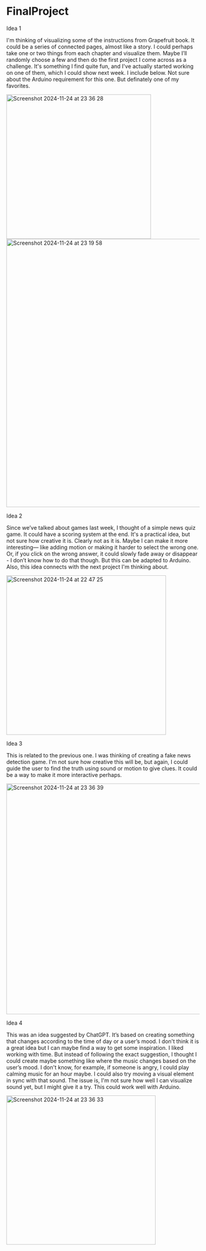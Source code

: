 # FinalProject


Idea 1


I'm thinking of visualizing some of the instructions from Grapefruit book. It could be a series of connected pages, almost like a story. I could perhaps take one or two things from each chapter and visualize them. Maybe I’ll randomly choose a few and then do the first project I come across as a challenge. It's something I find quite fun, and I've actually started working on one of them, which I could show next week. I include below. Not sure about the Arduino requirement for this one. But definately one of my favorites.


<img width="377" alt="Screenshot 2024-11-24 at 23 36 28" src="https://github.com/user-attachments/assets/d77b97d7-fee2-4531-999f-155af61ad74d">






<img width="700" alt="Screenshot 2024-11-24 at 23 19 58" src="https://github.com/user-attachments/assets/4a368e45-098e-4970-817b-a75964472091">





Idea 2


Since we’ve talked about games last week, I thought of a simple news quiz game. It could have a scoring system at the end. It's a practical idea, but not sure how creative it is. Clearly not as it is. Maybe I can make it more interesting— like adding motion or making it harder to select the wrong one. Or, if you click on the wrong answer, it could slowly fade away or disappear - I don’t know how to do that though. But this can be adapted to Arduino. Also, this idea connects with the next project I'm thinking about. 


<img width="416" alt="Screenshot 2024-11-24 at 22 47 25" src="https://github.com/user-attachments/assets/5d2ff25d-e353-4020-954f-228ab0d5f2f2">


Idea 3


This is related to the previous one. I was thinking of creating a fake news detection game. I'm not sure how creative this will be, but again, I could guide the user to find the truth using sound or motion to give clues. It could be a way to make it more interactive perhaps. 


<img width="602" alt="Screenshot 2024-11-24 at 23 36 39" src="https://github.com/user-attachments/assets/d106ec6b-158d-4eab-aa7b-80e9c46adde3">



Idea 4

This was an idea suggested by ChatGPT. It’s based on creating something that changes according to the time of day or a user’s mood. I don't think it is a great idea but I can maybe find a way to get some inspiration. I liked working with time. But instead of following the exact suggestion, I thought I could create maybe something like where the music changes based on the user’s mood. I don't know, for example, if someone is angry, I could play calming music for an hour maybe. I could also try moving a visual element in sync with that sound. The issue is, I'm not sure how well I can visualize sound yet, but I might give it a try. This could work well with Arduino.



<img width="389" alt="Screenshot 2024-11-24 at 23 36 33" src="https://github.com/user-attachments/assets/82c77c47-9efb-4f12-8f3e-25795827dd30">




